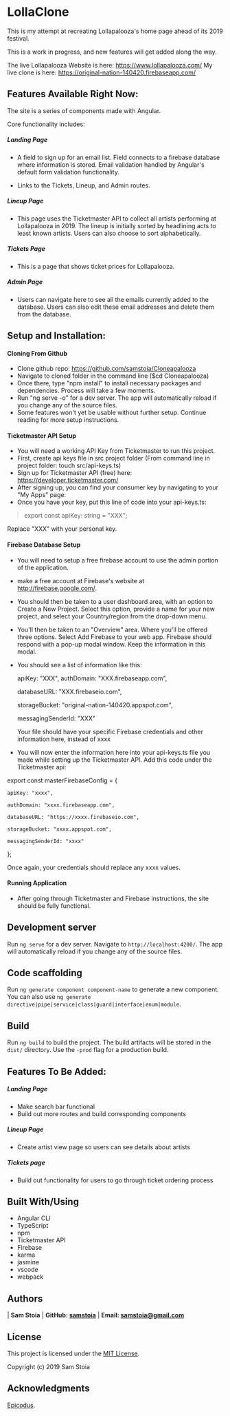 # LollaClone

This is my attempt at recreating Lollapalooza's home page ahead of its 2019 festival.

This is a work in progress, and new features will get added along the way.

The live Lollapalooza Website is here: https://www.lollapalooza.com/
My live clone is here: https://original-nation-140420.firebaseapp.com/

## Features Available Right Now:

The site is a series of components made with Angular.

Core functionality includes: 

##### Landing Page

* A field to sign up for an email list.  Field connects to a firebase database where information is stored. Email validation handled by Angular's default form validation functionality.

* Links to the Tickets, Lineup, and Admin routes.

##### Lineup Page

* This page uses the Ticketmaster API to collect all artists performing at Lollapalooza in 2019. The lineup is initially sorted by headlining acts to least known artists.  Users can also choose to sort alphabetically.

##### Tickets Page

* This is a page that shows ticket prices for Lollapalooza.

##### Admin Page

* Users can navigate here to see all the emails currently added to the database.  Users can also edit these email addresses and delete them from the database.

## Setup and Installation:

#### Cloning From Github

* Clone github repo: https://github.com/samstoia/Cloneapalooza
* Navigate to cloned folder in the command line ($cd Cloneapalooza)
* Once there, type "npm install" to install necessary packages and dependencies.  Process will take a few moments.
* Run "ng serve -o" for a dev server. The app will automatically reload if you change any of the source files.
* Some features won't yet be usable without further setup.  Continue reading for more setup instructions.

#### Ticketmaster API Setup
* You will need a working API Key from Ticketmaster to run this project.
* First, create api keys file in src project folder (From command line in project folder: touch src/api-keys.ts)
* Sign up for Ticketmaster API (free) here: https://developer.ticketmaster.com/
* After signing up, you can find your consumer key by navigating to your "My Apps" page.
* Once you have your key, put this line of code into your api-keys.ts:

>export const apiKey: string = "XXX";

Replace "XXX" with your personal key.

#### Firebase Database Setup
* You will need to setup a free firebase account to use the admin portion of the application.
* make a free account at Firebase's website at http://firebase.google.com/.
* You should then be taken to a user dashboard area, with an option to Create a New Project. Select this option, provide a name for your new project, and select your Country/region from the drop-down menu.
* You'll then be taken to an "Overview" area. Where you'll be offered three options.
Select Add Firebase to your web app. Firebase should respond with a pop-up modal window. Keep the information in this modal.
* You should see a list of information like this:

  apiKey: "XXX",
  authDomain: "XXX.firebaseapp.com",

  databaseURL: "XXX.firebaseio.com",

  storageBucket: "original-nation-140420.appspot.com",

  messagingSenderId: "XXX"

  Your file should have your specific Firebase credentials and other information here, instead of xxxx

* You will now enter the information here into your api-keys.ts file you made while setting up the Ticketmaster API.  Add this code under the Ticketmaster api:

export const masterFirebaseConfig = {

    apiKey: "xxxx",

    authDomain: "xxxx.firebaseapp.com",

    databaseURL: "https://xxxx.firebaseio.com",

    storageBucket: "xxxx.appspot.com",

    messagingSenderId: "xxxx"
    
  };

Once again, your credentials should replace any xxxx values.

#### Running Application

* After going through Ticketmaster and Firebase instructions, the site should be fully functional.

## Development server

Run `ng serve` for a dev server. Navigate to `http://localhost:4200/`. The app will automatically reload if you change any of the source files.


## Code scaffolding

Run `ng generate component component-name` to generate a new component. You can also use `ng generate directive|pipe|service|class|guard|interface|enum|module`.

## Build

Run `ng build` to build the project. The build artifacts will be stored in the `dist/` directory. Use the `-prod` flag for a production build.

## Features To Be Added:

##### Landing Page

* Make search bar functional
* Build out more routes and build corresponding components

##### Lineup Page

* Create artist view page so users can see details about artists

##### Tickets page

* Build out functionality for users to go through ticket ordering process

## Built With/Using

* Angular CLI
* TypeScript
* npm
* Ticketmaster API
* Firebase
* karma
* jasmine
* vscode
* webpack

## Authors

| **Sam Stoia** | **GitHub: [samstoia](https://github.com/samstoia)** | **Email: [samstoia@gmail.com](mailto:samstoia@gmail.com)**

## License

This project is licensed under the [MIT License](https://opensource.org/licenses/MIT).

Copyright (c) 2019 Sam Stoia


## Acknowledgments

[Epicodus](https://www.epicodus.com/).
